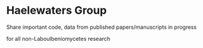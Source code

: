 # Haelewaters Group

Share important code, data from published papers/manuscripts in progress


for all non-Laboulbeniomycetes research
